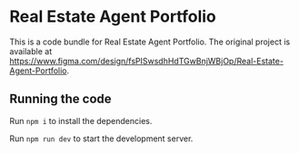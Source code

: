 
  # Real Estate Agent Portfolio

  This is a code bundle for Real Estate Agent Portfolio. The original project is available at https://www.figma.com/design/fsPISwsdhHdTGwBnjWBjOp/Real-Estate-Agent-Portfolio.

  ## Running the code

  Run `npm i` to install the dependencies.

  Run `npm run dev` to start the development server.
  